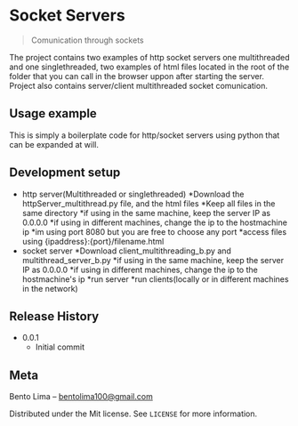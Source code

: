 # Socket Servers
> Comunication through sockets

The project contains two examples of http socket servers one multithreaded and one singlethreaded, two examples of html files located in the root of the folder
that you can call in the browser uppon after starting the server. Project also contains server/client multithreaded socket comunication.

## Usage example

This is  simply a boilerplate code for http/socket servers using python that can be expanded at will.

## Development setup
* http server(Multithreaded or singlethreaded)
     *Download the httpServer_multithread.py file, and the html files
     *Keep all files in the same directory
     *if using in the same machine, keep the server IP as 0.0.0.0
     *if using in different machines, change the ip to the hostmachine ip
     *im using port 8080 but you are free to choose any port
     *access files using {ipaddress}:{port}/filename.html
* socket server
     *Download client_multithreading_b.py and multithread_server_b.py
     *if using in the same machine, keep the server IP as 0.0.0.0
     *if using in different machines, change the ip to the hostmachine's ip
     *run server
     *run clients(locally or in different machines in the network)
  
## Release History

* 0.0.1
    * Initial commit

## Meta

Bento Lima – bentolima100@gmail.com

Distributed under the Mit license. See ``LICENSE`` for more information.
